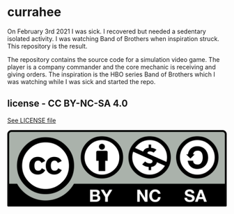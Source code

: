 # currahee
On February 3rd 2021 I was sick. I recovered but needed a sedentary isolated activity. I was watching Band of Brothers when inspiration struck. This repository is the result.

The repository contains the source code for a simulation video game. The player is a company commander and the core mechanic is receiving and giving orders. The inspiration is the HBO series Band of Brothers which I was watching while I was sick and started the repo.

## license - CC BY-NC-SA 4.0
[See LICENSE file](https://github.com/alonzi/currahee/blob/main/LICENSE)

![](https://github.com/alonzi/currahee/blob/main/images/Cc-by-nc-sa.png)
